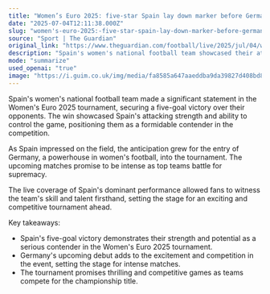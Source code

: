 ```yaml
---
title: "Women’s Euro 2025: five-star Spain lay down marker before Germany enter fray – live"
date: "2025-07-04T12:11:38.000Z"
slug: "women's-euro-2025:-five-star-spain-lay-down-marker-before-germany-enter-fray-live"
source: "Sport | The Guardian"
original_link: "https://www.theguardian.com/football/live/2025/jul/04/womens-euro-2025-five-star-spain-lay-down-marker-before-germany-enter-fray-live"
description: "Spain's women's national football team showcased their attacking strength and control in a five-goal victory in the Women's Euro 2025 tournament, positioning them as a strong contender. The anticipation for Germany's entry into the tournament grew as top teams prepare to battle for supremacy on the field. Fans were able to witness Spain's skill and talent firsthand through live coverage, setting the stage for an exciting and competitive tournament ahead."
mode: "summarize"
used_openai: "true"
image: "https://i.guim.co.uk/img/media/fa8585a647aaeddba9da39827d408bd8ab574014/0_231_2643_2114/master/2643.jpg?width=1200&height=630&quality=85&auto=format&fit=crop&overlay-align=bottom%2Cleft&overlay-width=100p&overlay-base64=L2ltZy9zdGF0aWMvb3ZlcmxheXMvdGctbGl2ZS5wbmc&enable=upscale&s=9f8631ff0a1f8c144ce1d78c260f4674"
---
```


Spain's women's national football team made a significant statement in the Women's Euro 2025 tournament, securing a five-goal victory over their opponents. The win showcased Spain's attacking strength and ability to control the game, positioning them as a formidable contender in the competition.

As Spain impressed on the field, the anticipation grew for the entry of Germany, a powerhouse in women's football, into the tournament. The upcoming matches promise to be intense as top teams battle for supremacy.

The live coverage of Spain's dominant performance allowed fans to witness the team's skill and talent firsthand, setting the stage for an exciting and competitive tournament ahead.

Key takeaways:
- Spain's five-goal victory demonstrates their strength and potential as a serious contender in the Women's Euro 2025 tournament.
- Germany's upcoming debut adds to the excitement and competition in the event, setting the stage for intense matches.
- The tournament promises thrilling and competitive games as teams compete for the championship title.